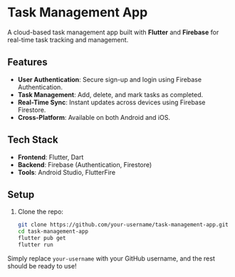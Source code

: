 # Task Management App

A cloud-based task management app built with **Flutter** and **Firebase** for real-time task tracking and management.

## Features

- **User Authentication**: Secure sign-up and login using Firebase Authentication.
- **Task Management**: Add, delete, and mark tasks as completed.
- **Real-Time Sync**: Instant updates across devices using Firebase Firestore.
- **Cross-Platform**: Available on both Android and iOS.

## Tech Stack

- **Frontend**: Flutter, Dart
- **Backend**: Firebase (Authentication, Firestore)
- **Tools**: Android Studio, FlutterFire

## Setup

1. Clone the repo:

   ```bash
   git clone https://github.com/your-username/task-management-app.git
   cd task-management-app
   flutter pub get
   flutter run

  Simply replace `your-username` with your GitHub username, and the rest should be ready to use!
